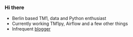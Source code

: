 ### Hi there

- Berlin based TM1, data and Python enthusiast
- Currently working TM1py, Airflow and a few other things
- Infrequent [blogger](http://scrambldchannel.github.io)
